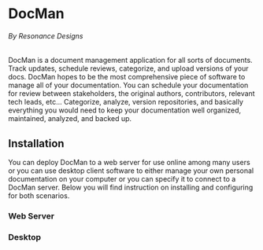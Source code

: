# DocMan

###### By Resonance Designs

DocMan is a document management application for all sorts of documents. Track updates, schedule reviews, categorize, and upload versions of your docs. DocMan hopes to be the most comprehensive piece of software to manage all of your documentation. You can schedule your documentation for review between stakeholders, the original authors, contributors, relevant tech leads, etc... Categorize, analyze, version repositories, and basically everything you would need to keep your documentation well organized, maintained, analyzed, and backed up.

## Installation
You can deploy DocMan to a web server for use online among many users or you can use desktop client software to either manage your own personal documentation on your computer or you can specify it to connect to a DocMan server. Below you will find instruction on installing and configuring for both scenarios.

### Web Server

### Desktop

